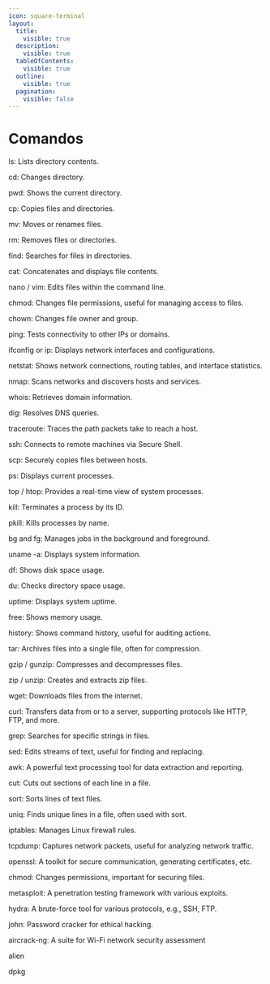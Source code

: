 ```yaml
---
icon: square-terminal
layout:
  title:
    visible: true
  description:
    visible: true
  tableOfContents:
    visible: true
  outline:
    visible: true
  pagination:
    visible: false
---
```


# Comandos

ls: Lists directory contents.

cd: Changes directory.

pwd: Shows the current directory.

cp: Copies files and directories.

mv: Moves or renames files.

rm: Removes files or directories.

find: Searches for files in directories.

cat: Concatenates and displays file contents.

nano / vim: Edits files within the command line.

chmod: Changes file permissions, useful for managing access to files.

chown: Changes file owner and group.

ping: Tests connectivity to other IPs or domains.

ifconfig or ip: Displays network interfaces and configurations.

netstat: Shows network connections, routing tables, and interface statistics.

nmap: Scans networks and discovers hosts and services.

whois: Retrieves domain information.

dig: Resolves DNS queries.

traceroute: Traces the path packets take to reach a host.

ssh: Connects to remote machines via Secure Shell.

scp: Securely copies files between hosts.

ps: Displays current processes.

top / htop: Provides a real-time view of system processes.

kill: Terminates a process by its ID.

pkill: Kills processes by name.

bg and fg: Manages jobs in the background and foreground.

uname -a: Displays system information.

df: Shows disk space usage.

du: Checks directory space usage.

uptime: Displays system uptime.

free: Shows memory usage.

history: Shows command history, useful for auditing actions.

tar: Archives files into a single file, often for compression.

gzip / gunzip: Compresses and decompresses files.

zip / unzip: Creates and extracts zip files.

wget: Downloads files from the internet.

curl: Transfers data from or to a server, supporting protocols like HTTP, FTP, and more.

grep: Searches for specific strings in files.

sed: Edits streams of text, useful for finding and replacing.

awk: A powerful text processing tool for data extraction and reporting.

cut: Cuts out sections of each line in a file.

sort: Sorts lines of text files.

uniq: Finds unique lines in a file, often used with sort.

iptables: Manages Linux firewall rules.

tcpdump: Captures network packets, useful for analyzing network traffic.

openssl: A toolkit for secure communication, generating certificates, etc.

chmod: Changes permissions, important for securing files.

metasploit: A penetration testing framework with various exploits.

hydra: A brute-force tool for various protocols, e.g., SSH, FTP.

john: Password cracker for ethical hacking.

aircrack-ng: A suite for Wi-Fi network security assessment

alien

dpkg
